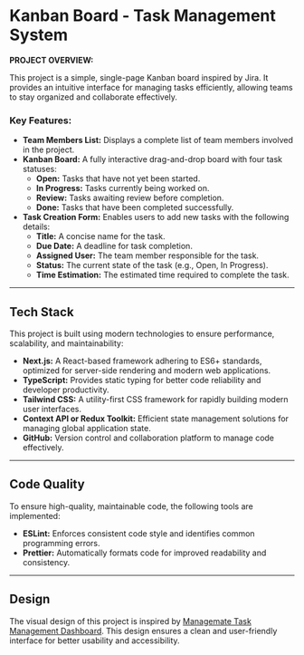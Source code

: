# Kanban Board - Task Management System

**PROJECT OVERVIEW:**

This project is a simple, single-page Kanban board inspired by Jira. It provides an intuitive interface for managing tasks efficiently, allowing teams to stay organized and collaborate effectively.

### Key Features:

- **Team Members List:** Displays a complete list of team members involved in the project.
- **Kanban Board:** A fully interactive drag-and-drop board with four task statuses:
  - **Open:** Tasks that have not yet been started.
  - **In Progress:** Tasks currently being worked on.
  - **Review:** Tasks awaiting review before completion.
  - **Done:** Tasks that have been completed successfully.
- **Task Creation Form:** Enables users to add new tasks with the following details:
  - **Title:** A concise name for the task.
  - **Due Date:** A deadline for task completion.
  - **Assigned User:** The team member responsible for the task.
  - **Status:** The current state of the task (e.g., Open, In Progress).
  - **Time Estimation:** The estimated time required to complete the task.

---

## Tech Stack

This project is built using modern technologies to ensure performance, scalability, and maintainability:

- **Next.js:** A React-based framework adhering to ES6+ standards, optimized for server-side rendering and modern web applications.
- **TypeScript:** Provides static typing for better code reliability and developer productivity.
- **Tailwind CSS:** A utility-first CSS framework for rapidly building modern user interfaces.
- **Context API or Redux Toolkit:** Efficient state management solutions for managing global application state.
- **GitHub:** Version control and collaboration platform to manage code effectively.

---

## Code Quality

To ensure high-quality, maintainable code, the following tools are implemented:

- **ESLint:** Enforces consistent code style and identifies common programming errors.
- **Prettier:** Automatically formats code for improved readability and consistency.

---

## Design

The visual design of this project is inspired by [Managemate Task Management Dashboard](https://dribbble.com/shots/21227113-Managemate-Task-Management-Dashboard). This design ensures a clean and user-friendly interface for better usability and accessibility.
